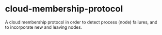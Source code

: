 # cloud-membership-protocol
 A cloud membership protocol in order to detect process (node) failures, and to incorporate new and leaving nodes.

